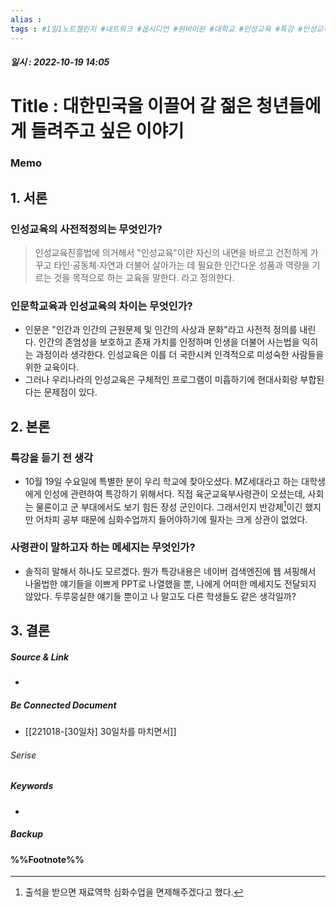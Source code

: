 ```yaml
---
alias : 
tags : #1일1노트챌린지 #네트워크 #옵시디언 #원바이원 #대학교 #인성교육 #특강 #인성교육특강 #육군교육사령관 #정철재
---
```


##### 일시 : 2022-10-19 14:05

# Title : 대한민국을 이끌어 갈 젊은 청년들에게 들려주고 싶은 이야기

### Memo

## 1. 서론

### 인성교육의 사전적정의는 무엇인가?
> 인성교육진흥법에 의거해서
> "인성교육"이란 자신의 내면을 바르고 건전하게 가꾸고 타인·공동체·자연과 더불어 살아가는 데 필요한 인간다운 성품과 역량을 기르는 것을 목적으로 하는 교육을 말한다.
> 라고 정의한다.

### 인문학교육과 인성교육의 차이는 무엇인가?
- 인문은 "인간과 인간의 근원문제 및 인간의 사상과 문화"라고 사전적 정의를 내린다. 인간의 존엄성을 보호하고 존재 가치를 인정하며 인생을 더불어 사는법을 익히는 과정이라 생각한다. 인성교육은 이를 더 국한시켜 인격적으로 미성숙한 사람들을 위한 교육이다.
- 그러나 우리나라의 인성교육은 구체적인 프로그램이 미흡하기에 현대사회랑 부합된다는 문제점이 있다.

## 2. 본론

### 특강을 듣기 전 생각
- 10월 19일 수요일에 특별한 분이 우리 학교에 찾아오셨다. MZ세대라고 하는 대학생에게 인성에 관련하여 특강하기 위해서다. 직접 육군교육부사령관이 오셨는데, 사회는 물론이고 군 부대에서도 보기 힘든 장성 군인이다. 그래서인지 반강제[^1]이긴 했지만 어차피 공부 때문에 심화수업까지 들어야하기에 필자는 크게 상관이 없었다.

### 사령관이 말하고자 하는 메세지는 무엇인가?
- 솔직히 말해서 하나도 모르겠다. 뭔가 특강내용은 네이버 검색엔진에 웹 셔핑해서 나올법한 얘기들을 이쁘게 PPT로 나열했을 뿐, 나에게 어떠한 메세지도 전달되지 않았다. 두루뭉실한 얘기들 뿐이고   나 말고도 다른 학생들도 같은 생각일까? 

## 3. 결론


##### Source & Link
- 

##### Be Connected Document
- [[221018-[30일차] 30일차를 마치면서]]

###### Serise


##### Keywords
- 

##### Backup


#### %%Footnote%%

[^1]: 출석을 받으면 재료역학 심화수업을 면제해주겠다고 했다.